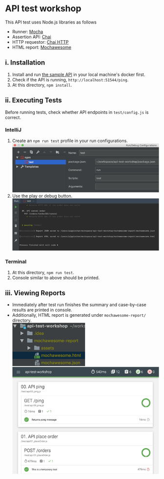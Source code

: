 # API test workshop

This API test uses Node.js libraries as follows
- Runner: [Mocha](https://mochajs.org/#getting-started)
- Assertion API: [Chai](https://www.chaijs.com/api/)
- HTTP requestor: [Chai HTTP](https://www.chaijs.com/plugins/chai-http/)
- HTML report: [Mochawesome](https://www.npmjs.com/package/mochawesome)

## i. Installation
1. Install and run [the sample API](https://github.com/lalamove/challenge/blob/master/set_api.md#how-to-run-the-above-api-on-your-local-machine) in your local machine's docker first.
2. Check if the API is running, `http://localhost:51544/ping`.
3. At this directory, `npm install`.

## ii. Executing Tests

Before running tests, check whether API endpoints in `test/config.js` is correct.

### IntelliJ
1. Create an `npm run test` profile in your run configurations. \
![](screenshots/npmtest_intellij.png)
2. Use the play or debug button. \
![](screenshots/npmtest_intellij_run.png)

### Terminal
1. At this directory, `npm run test`.
2. Console similar to above should be printed.

## iii. Viewing Reports
- Immediately after test run finishes the summary and case-by-case results are printed in console.
- Additionally, HTML report is generated under `mochawesome-report/` directory. \
![](screenshots/report_dir.png) \
![](screenshots/report_html.png)
